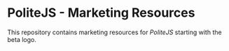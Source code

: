 PoliteJS - Marketing Resources
==============================

This repository contains marketing resources for _PoliteJS_ starting with the beta logo.
